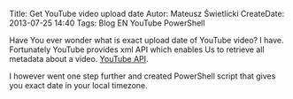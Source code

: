Title: Get YouTube video upload date
Autor: Mateusz Świetlicki
CreateDate: 2013-07-25 14:40
Tags:	Blog
		EN
		YouTube
		PowerShell
		
Have You ever wonder what is exact upload date of YouTube video? I have. 
Fortunately YouTube provides xml API which enables Us to retrieve all metadata about a video. [YouTube API](https://developers.google.com/youtube/2.0/developers_guide_protocol_video_entries).

I however went one step further and created PowerShell script that gives you exact date in your local timezone.

<script src="https://gist.github.com/mswietlicki/6079077.js"></script>